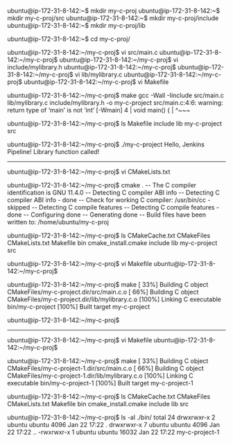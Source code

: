 ubuntu@ip-172-31-8-142:~$ mkdir my-c-proj
ubuntu@ip-172-31-8-142:~$ mkdir my-c-proj/src
ubuntu@ip-172-31-8-142:~$ mkdir my-c-proj/include
ubuntu@ip-172-31-8-142:~$ mkdir my-c-proj/lib

ubuntu@ip-172-31-8-142:~$ cd my-c-proj/

ubuntu@ip-172-31-8-142:~/my-c-proj$ vi src/main.c
ubuntu@ip-172-31-8-142:~/my-c-proj$ 
ubuntu@ip-172-31-8-142:~/my-c-proj$ vi include/mylibrary.h
ubuntu@ip-172-31-8-142:~/my-c-proj$ 
ubuntu@ip-172-31-8-142:~/my-c-proj$ vi lib/mylibrary.c
ubuntu@ip-172-31-8-142:~/my-c-proj$ 
ubuntu@ip-172-31-8-142:~/my-c-proj$ vi Makefile


ubuntu@ip-172-31-8-142:~/my-c-proj$ make
gcc -Wall -Iinclude src/main.c lib/mylibrary.c include/mylibrary.h -o my-c-project
src/main.c:4:6: warning: return type of ‘main’ is not ‘int’ [-Wmain]
    4 | void main() {
      |      ^~~~

ubuntu@ip-172-31-8-142:~/my-c-proj$ ls
Makefile  include  lib  my-c-project  src

ubuntu@ip-172-31-8-142:~/my-c-proj$ ./my-c-project 
Hello, Jenkins Pipeline!
Library function called!

-----------------------------
ubuntu@ip-172-31-8-142:~/my-c-proj$ vi CMakeLists.txt

ubuntu@ip-172-31-8-142:~/my-c-proj$ cmake .
-- The C compiler identification is GNU 11.4.0
-- Detecting C compiler ABI info
-- Detecting C compiler ABI info - done
-- Check for working C compiler: /usr/bin/cc - skipped
-- Detecting C compile features
-- Detecting C compile features - done
-- Configuring done
-- Generating done
-- Build files have been written to: /home/ubuntu/my-c-proj


ubuntu@ip-172-31-8-142:~/my-c-proj$ ls
CMakeCache.txt  CMakeFiles  CMakeLists.txt  Makefile  bin  cmake_install.cmake  include  lib  my-c-project  src


ubuntu@ip-172-31-8-142:~/my-c-proj$ vi Makefile 
ubuntu@ip-172-31-8-142:~/my-c-proj$ 

ubuntu@ip-172-31-8-142:~/my-c-proj$ make
[ 33%] Building C object CMakeFiles/my-c-project.dir/src/main.c.o
[ 66%] Building C object CMakeFiles/my-c-project.dir/lib/mylibrary.c.o
[100%] Linking C executable bin/my-c-project
[100%] Built target my-c-project

ubuntu@ip-172-31-8-142:~/my-c-proj$ 

----------------------------------


ubuntu@ip-172-31-8-142:~/my-c-proj$ vi Makefile 
ubuntu@ip-172-31-8-142:~/my-c-proj$ 


ubuntu@ip-172-31-8-142:~/my-c-proj$ make
[ 33%] Building C object CMakeFiles/my-c-project-1.dir/src/main.c.o
[ 66%] Building C object CMakeFiles/my-c-project-1.dir/lib/mylibrary.c.o
[100%] Linking C executable bin/my-c-project-1
[100%] Built target my-c-project-1

ubuntu@ip-172-31-8-142:~/my-c-proj$ ls
CMakeCache.txt  CMakeFiles  CMakeLists.txt  Makefile  bin  cmake_install.cmake  include  lib  src

ubuntu@ip-172-31-8-142:~/my-c-proj$ ls -al ./bin/
total 24
drwxrwxr-x 2 ubuntu ubuntu  4096 Jan 22 17:22 .
drwxrwxr-x 7 ubuntu ubuntu  4096 Jan 22 17:22 ..
-rwxrwxr-x 1 ubuntu ubuntu 16032 Jan 22 17:22 my-c-project-1
